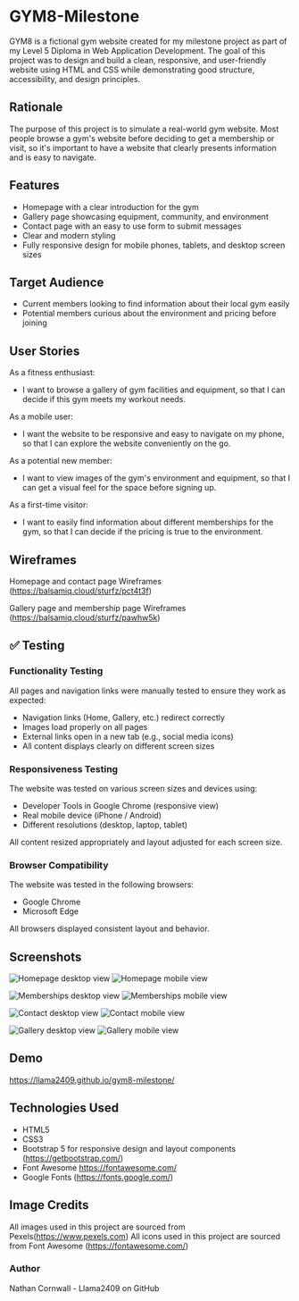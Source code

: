 # GYM8-Milestone

GYM8 is a fictional gym website created for my milestone project as part of my Level 5 Diploma in Web Application Development. The goal of this project was to design and build a clean, responsive, and user-friendly website using HTML and CSS while demonstrating good structure, accessibility, and design principles.

## Rationale

The purpose of this project is to simulate a real-world gym website. Most people browse a gym's website before deciding to get a membership or visit, so it's important to have a website that clearly presents information and is easy to navigate.

## Features

- Homepage with a clear introduction for the gym
- Gallery page showcasing equipment, community, and environment
- Contact page with an easy to use form to submit messages
- Clear and modern styling
- Fully responsive design for mobile phones, tablets, and desktop screen sizes

## Target Audience

- Current members looking to find information about their local gym easily
- Potential members curious about the environment and pricing before joining

## User Stories
As a fitness enthusiast:
- I want to browse a gallery of gym facilities and equipment,
 so that I can decide if this gym meets my workout needs.

As a mobile user:
- I want the website to be responsive and easy to navigate on my phone,
so that I can explore the website conveniently on the go.

As a potential new member:
- I want to view images of the gym's environment and equipment,
so that I can get a visual feel for the space before signing up.

As a first-time visitor:
- I want to easily find information about different memberships for the gym,
so that I can decide if the pricing is true to the environment.

## Wireframes

Homepage and contact page Wireframes (https://balsamiq.cloud/sturfz/pct4t3f)

Gallery page and membership page Wireframes (https://balsamiq.cloud/sturfz/pawhw5k)

## ✅ Testing

### Functionality Testing

All pages and navigation links were manually tested to ensure they work as expected:

- Navigation links (Home, Gallery, etc.) redirect correctly
- Images load properly on all pages
- External links open in a new tab (e.g., social media icons)
- All content displays clearly on different screen sizes

### Responsiveness Testing

The website was tested on various screen sizes and devices using:

- Developer Tools in Google Chrome (responsive view)
- Real mobile device (iPhone / Android)
- Different resolutions (desktop, laptop, tablet)
  
All content resized appropriately and layout adjusted for each screen size.

### Browser Compatibility

The website was tested in the following browsers:

- Google Chrome
- Microsoft Edge

All browsers displayed consistent layout and behavior.

## Screenshots

![Homepage desktop view](screenshots/homepage-desktop.png)
![Homepage mobile view](screenshots/homepage-mobile.png)

![Memberships desktop view](screenshots/memberships-desktop.png)
![Memberships mobile view](screenshots/memberships-mobile.png)

![Contact desktop view](screenshots/contact-desktop.png)
![Contact mobile view](screenshots/contact-mobile.png)

![Gallery desktop view](screenshots/gallery-desktop.png)
![Gallery mobile view](screenshots/gallery-mobile.png)
## Demo

https://llama2409.github.io/gym8-milestone/

## Technologies Used
- HTML5
- CSS3
- Bootstrap 5 for responsive design and layout components (https://getbootstrap.com/)
- Font Awesome https://fontawesome.com/
- Google Fonts (https://fonts.google.com/)

## Image Credits

All images used in this project are sourced from Pexels(https://www.pexels.com)
All icons used in this project are sourced from Font Awesome (https://fontawesome.com/)

### Author
Nathan Cornwall - Llama2409 on GitHub